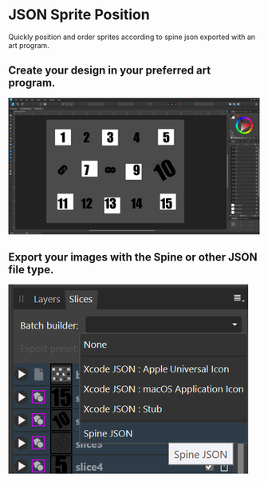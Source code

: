 # JSON Sprite Position
Quickly position and order sprites according to spine json exported with an art program.

## Create your design in your preferred art program.
![Affinity Designer](/images/AD_export.png)

## Export your images with the Spine or other JSON file type.
![Export option](/images/spine_export.png)


